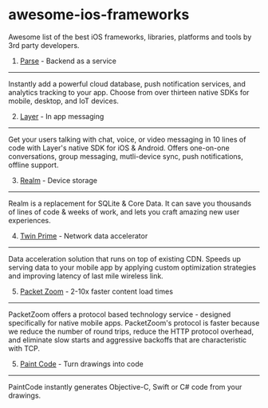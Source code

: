 # awesome-ios-frameworks
Awesome list of the best iOS frameworks, libraries, platforms and tools by 3rd party developers.
1. [Parse](https://parse.com) - Backend as a service
---

Instantly add a powerful cloud database, push notification services, and analytics tracking to your app. Choose from over thirteen native SDKs for mobile, desktop, and IoT devices.


2. [Layer](https://layer.com) - In app messaging
---

Get your users talking with chat, voice, or video messaging in 10 lines of code with Layer's native SDK for iOS & Android. Offers one-on-one conversations, group messaging, mutli-device sync, push notifications, offline support.

3. [Realm](https://realm.io/) - Device storage
---

Realm is a replacement for SQLite & Core Data. It can save you thousands of lines of code & weeks of work, and lets you craft amazing new user experiences.

4. [Twin Prime](http://www.twinprime.com/) - Network data accelerator
---

Data acceleration solution that runs on top of existing CDN. Speeds up serving data to your mobile app by applying custom optimization strategies and improving latency of last mile wireless link.

5. [Packet Zoom](https://packetzoom.com) - 2-10x faster content load times
---

PacketZoom offers a protocol based technology service - designed specifically for native mobile apps. PacketZoom's protocol is faster because we reduce the number of round trips, reduce the HTTP protocol overhead, and eliminate slow starts and aggressive backoffs that are characteristic with TCP.

5. [Paint Code](http://www.paintcodeapp.com/) - Turn drawings into code
---

PaintCode instantly generates Objective-C, Swift or C# code from your drawings.


